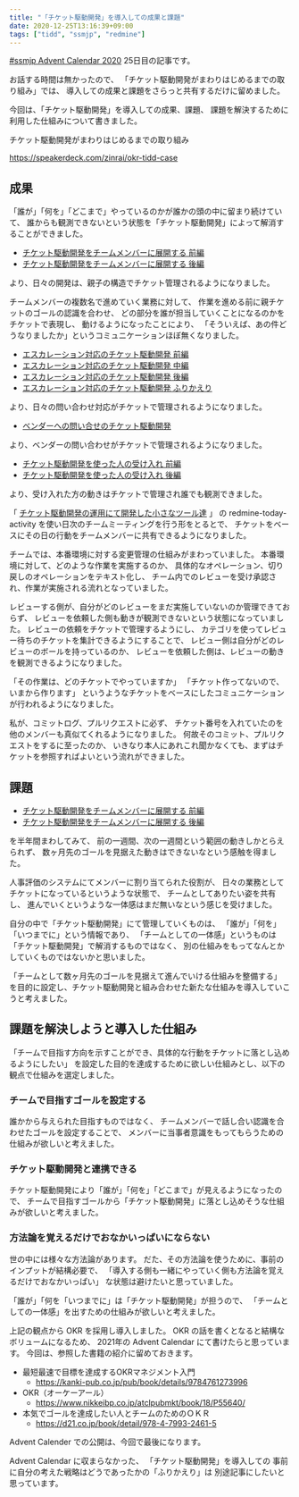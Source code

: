 ```yaml
---
title: "「チケット駆動開発」を導入しての成果と課題"
date: 2020-12-25T13:16:39+09:00
tags: ["tidd", "ssmjp", "redmine"]
---
```


[#ssmjp Advent Calendar 2020](https://adventar.org/calendars/5210) 25日目の記事です。

お話する時間は無かったので、
「チケット駆動開発がまわりはじめるまでの取り組み」では、
導入しての成果と課題をさらっと共有するだけに留めました。

今回は、「チケット駆動開発」を導入しての成果、課題、
課題を解決するために利用した仕組みについて書きました。

チケット駆動開発がまわりはじめるまでの取り組み

https://speakerdeck.com/zinrai/okr-tidd-case

## 成果

「誰が」「何を」「どこまで」やっているのかが誰かの頭の中に留まり続けていて、
誰からも観測できないという状態を「チケット駆動開発」によって解消することができました。

* [チケット駆動開発をチームメンバーに展開する 前編](../ssmjp-advent-calendar-2020-day14)
* [チケット駆動開発をチームメンバーに展開する 後編](../ssmjp-advent-calendar-2020-day15)

より、日々の開発は、親子の構造でチケット管理されるようになりました。

チームメンバーの複数名で進めていく業務に対して、
作業を進める前に親チケットのゴールの認識を合わせ、
どの部分を誰が担当していくことになるのかをチケットで表現し、
動けるようになったことにより、
「そういえば、あの件どうなりましたか」というコミュニケーションほぼ無くなりました。

* [エスカレーション対応のチケット駆動開発 前編](../ssmjp-advent-calendar-2020-day16)
* [エスカレーション対応のチケット駆動開発 中編](../ssmjp-advent-calendar-2020-day17)
* [エスカレーション対応のチケット駆動開発 後編](../ssmjp-advent-calendar-2020-day18)
* [エスカレーション対応のチケット駆動開発 ふりかえり](../ssmjp-advent-calendar-2020-day19)

より、日々の問い合わせ対応がチケットで管理されるようになりました。

* [ベンダーへの問い合せのチケット駆動開発](../ssmjp-advent-calendar-2020-day21)

より、ベンダーの問い合わせがチケットで管理されるようになりました。

* [チケット駆動開発を使った人の受け入れ 前編](../ssmjp-advent-calendar-2020-day22)
* [チケット駆動開発を使った人の受け入れ 後編](../ssmjp-advent-calendar-2020-day23)

より、受け入れた方の動きはチケットで管理され誰でも観測できました。

「 [チケット駆動開発の運用にて開発した小さなツール達](../redmine-advent-calendar-2020-day10) 」
の redmine-today-activity を使い日次のチームミーティングを行う形をとるとで、
チケットをベースにその日の行動をチームメンバーに共有できるようになりました。

チームでは、本番環境に対する変更管理の仕組みがまわっていました。
本番環境に対して、どのような作業を実施するのか、
具体的なオペレーション、切り戻しのオペレーションをテキスト化し、
チーム内でのレビューを受け承認され、作業が実施される流れとなっていました。

レビューする側が、自分がどのレビューをまだ実施していないのか管理できておらず、
レビューを依頼した側も動きが観測できないという状態になっていました。
レビューの依頼をチケットで管理するようにし、
カテゴリを使ってレビュー待ちのチケットを集計できるようにすることで、
レビュー側は自分がどのレビューのボールを持っているのか、
レビューを依頼した側は、レビューの動きを観測できるようになりました。

「その作業は、どのチケットでやっていますか」
「チケット作ってないので、いまから作ります」
というようなチケットをベースにしたコミュニケーションが行われるようになりました。

私が、コミットログ、プルリクエストに必ず、
チケット番号を入れていたのを他のメンバーも真似てくれるようになりました。
何故そのコミット、プルリクエストをするに至ったのか、
いきなり本人にあれこれ聞かなくても、まずはチケットを参照すればよいという流れができました。

## 課題

* [チケット駆動開発をチームメンバーに展開する 前編](../ssmjp-advent-calendar-2020-day14)
* [チケット駆動開発をチームメンバーに展開する 後編](../ssmjp-advent-calendar-2020-day15)

を半年間まわしてみて、
前の一週間、次の一週間という範囲の動きしかとらえられず、
数ヶ月先のゴールを見据えた動きはできないなという感触を得ました。

人事評価のシステムにてメンバーに割り当てられた役割が、
日々の業務としてチケットになっているというような状態で、
チームとしてありたい姿を共有し、
進んでいくというような一体感はまだ無いなという感じを受けました。

自分の中で「チケット駆動開発」にて管理していくものは、
「誰が」「何を」「いつまでに」という情報であり、
「チームとしての一体感」というものは「チケット駆動開発」で解消するものではなく、
別の仕組みをもってなんとかしていくものではないかと思いました。

「チームとして数ヶ月先のゴールを見据えて進んでいける仕組みを整備する」
を目的に設定し、チケット駆動開発と組み合わせた新たな仕組みを導入していこうと考えました。

## 課題を解決しようと導入した仕組み

「チームで目指す方向を示すことができ、具体的な行動をチケットに落とし込めるようにしたい」
を設定した目的を達成するために欲しい仕組みとし、以下の観点で仕組みを選定しました。

### チームで目指すゴールを設定する

誰かから与えられた目指すものではなく、
チームメンバーで話し合い認識を合わせたゴールを設定することで、
メンバーに当事者意識をもってもらうための仕組みが欲しいと考えました。

### チケット駆動開発と連携できる

チケット駆動開発により「誰が」「何を」「どこまで」が見えるようになったので、
チームで目指すゴールから「チケット駆動開発」に落とし込めそうな仕組みが欲しいと考えました。

### 方法論を覚えるだけでおなかいっぱいにならない

世の中には様々な方法論があります。
だた、その方法論を使うために、事前のインプットが結構必要で、
「導入する側も一緒にやっていく側も方法論を覚えるだけでおなかいっぱい」
な状態は避けたいと思っていました。

「誰が」「何を「いつまでに」は「チケット駆動開発」が担うので、
「チームとしての一体感」を出すための仕組みが欲しいと考えました。

上記の観点から OKR を採用し導入しました。
OKR の話を書くとなると結構なボリュームになるため、
2021年の Advent Calendar にて書けたらと思っています。
今回は、参照した書籍の紹介に留めておきます。

* 最短最速で目標を達成するOKRマネジメント入門
	* https://kanki-pub.co.jp/pub/book/details/9784761273996
* OKR（オーケーアール）
	* https://www.nikkeibp.co.jp/atclpubmkt/book/18/P55640/
* 本気でゴールを達成したい人とチームのためのＯＫＲ
	* https://d21.co.jp/book/detail/978-4-7993-2461-5

Advent Calender での公開は、今回で最後になります。

Advent Calendar に収まらなかった、
「チケット駆動開発」を導入しての
事前に自分の考えた戦略はどうであったかの「ふりかえり」は
別途記事にしたいと思っています。
